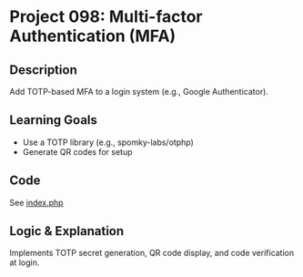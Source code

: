 # Project 098: Multi-factor Authentication (MFA)

## Description
Add TOTP-based MFA to a login system (e.g., Google Authenticator).

## Learning Goals
- Use a TOTP library (e.g., spomky-labs/otphp)
- Generate QR codes for setup

## Code
See [index.php](index.php)

## Logic & Explanation
Implements TOTP secret generation, QR code display, and code verification at login.
